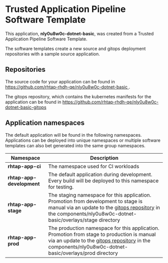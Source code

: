 # Trusted Application Pipeline Software Template

This application, **nly0u8w0c-dotnet-basic**, was created from a Trusted Application Pipeline Software Template.

The software templates create a new source and gitops deployment repositories with a sample source application. 

## Repositories

The source code for your application can be found in [https://github.com/rhtap-rhdh-qe/nly0u8w0c-dotnet-basic ](https://github.com/rhtap-rhdh-qe/nly0u8w0c-dotnet-basic ).
 
The gitops repository, which contains the kubernetes manifests for the application can be found in 
[https://github.com/rhtap-rhdh-qe/nly0u8w0c-dotnet-basic-gitops ](https://github.com/rhtap-rhdh-qe/nly0u8w0c-dotnet-basic-gitops ) 

## Application namespaces 

The default application will be found in the following namespaces. Applications can be deployed into unique namespaces or multiple software templates can also bet generated into the same group namespaces.  

|  Namespace   |  Description   |  
| -------- | -------- |
| **rhtap-app-ci** | The namespace used for CI workloads |
| **rhtap-app-development** | The default application during development. Every build will be deployed to this namespace for testing. |
| **rhtap-app-stage** | The staging namespace for this application. Promotion from development to stage is manual via an update to the [gitops repository](https://github.com/rhtap-rhdh-qe/nly0u8w0c-dotnet-basic-gitops ) in the components/nly0u8w0c-dotnet-basic/overlays/stage directory |
| **rhtap-app-prod** | The production namespace for this application. Promotion from stage to production is manual via an update to the [gitops repository](https://github.com/rhtap-rhdh-qe/nly0u8w0c-dotnet-basic-gitops ) in the components/nly0u8w0c-dotnet-basic/overlays/prod directory |